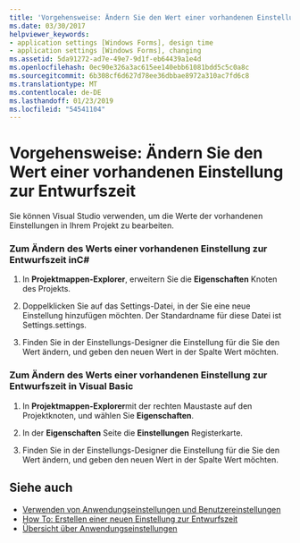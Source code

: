 ```yaml
---
title: 'Vorgehensweise: Ändern Sie den Wert einer vorhandenen Einstellung zur Entwurfszeit'
ms.date: 03/30/2017
helpviewer_keywords:
- application settings [Windows Forms], design time
- application settings [Windows Forms], changing
ms.assetid: 5da91272-ad7e-49e7-9d1f-eb64439a1e4d
ms.openlocfilehash: 0ec90e326a3ac615ee140ebb61081bdd5c5c0a8c
ms.sourcegitcommit: 6b308cf6d627d78ee36dbbae8972a310ac7fd6c8
ms.translationtype: MT
ms.contentlocale: de-DE
ms.lasthandoff: 01/23/2019
ms.locfileid: "54541104"
---
```

# <a name="how-to-change-the-value-of-an-existing-setting-at-design-time"></a>Vorgehensweise: Ändern Sie den Wert einer vorhandenen Einstellung zur Entwurfszeit
Sie können Visual Studio verwenden, um die Werte der vorhandenen Einstellungen in Ihrem Projekt zu bearbeiten.  
  
### <a name="to-change-the-value-of-an-existing-setting-at-design-time-in-c"></a>Zum Ändern des Werts einer vorhandenen Einstellung zur Entwurfszeit inC#  
  
1.  In **Projektmappen-Explorer**, erweitern Sie die **Eigenschaften** Knoten des Projekts.  
  
2.  Doppelklicken Sie auf das Settings-Datei, in der Sie eine neue Einstellung hinzufügen möchten. Der Standardname für diese Datei ist Settings.settings.  
  
3.  Finden Sie in der Einstellungs-Designer die Einstellung für die Sie den Wert ändern, und geben den neuen Wert in der Spalte Wert möchten.  
  
### <a name="to-change-the-value-of-an-existing-setting-at-design-time-in-visual-basic"></a>Zum Ändern des Werts einer vorhandenen Einstellung zur Entwurfszeit in Visual Basic  
  
1.  In **Projektmappen-Explorer**mit der rechten Maustaste auf den Projektknoten, und wählen Sie **Eigenschaften**.  
  
2.  In der **Eigenschaften** Seite die **Einstellungen** Registerkarte.  
  
3.  Finden Sie in der Einstellungs-Designer die Einstellung für die Sie den Wert ändern, und geben den neuen Wert in der Spalte Wert möchten.  
  
## <a name="see-also"></a>Siehe auch
- [Verwenden von Anwendungseinstellungen und Benutzereinstellungen](../../../../docs/framework/winforms/advanced/using-application-settings-and-user-settings.md)
- [How To: Erstellen einer neuen Einstellung zur Entwurfszeit](../../../../docs/framework/winforms/advanced/how-to-create-a-new-setting-at-design-time.md)
- [Übersicht über Anwendungseinstellungen](../../../../docs/framework/winforms/advanced/application-settings-overview.md)
